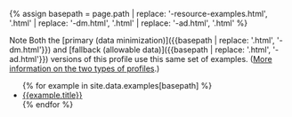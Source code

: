 {% assign basepath = page.path | replace: '-resource-examples.html', '.html' | replace: '-dm.html', '.html' | replace: '-ad.html', '.html' %}

<span class="label label-warning">Note</span> Both the [primary (data minimization)]({{basepath | replace: '.html', '-dm.html'}}) and [fallback (allowable data)]({{basepath | replace: '.html', '-ad.html'}}) versions of this profile use this same set of examples. ([More information on the two types of profiles](profiles.html#data-minimization).)

<ul>
    {% for example in site.data.examples[basepath] %}
        <li>
          <a href="{{example.url | replace: 'GIT_BRANCH_GOES_HERE', site.data['git-branch'] }}">{{example.title}}</a>
        </li>
    {% endfor %}
</ul>

<script>
document.addEventListener("DOMContentLoaded", function() {
  $('<li class="active"><a href="#">Examples</a></li>').insertAfter('.nav-tabs li:first');

});
</script>